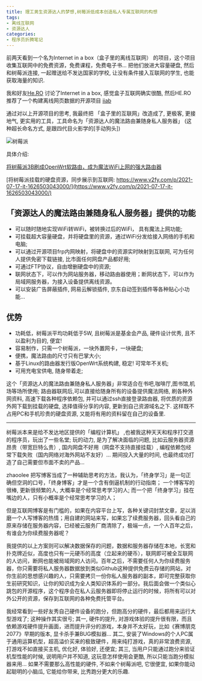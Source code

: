 ```yaml
---
title: 理工男生资源达人的梦想,树莓派低成本创造私人专属互联网的构想
tags: 
- 离线互联网
- 资源达人
categories:
- 程序员折腾笔记
---
```


前两天看到一个名为Internet in a box（盒子里的离线互联网） 的项目，这个项目收集互联网中的免费资源，免费课程，免费电子书... 把他们放进大容量硬盘, 然后和树莓派连接, 一起赠送给不发达国家的学校, 让没有条件接入互联网的学生, 也能获取海量的知识.

我和好友[He.RO](https://www.hejunlin.cn/) 讨论了Internet in a box, 感觉盒子互联网确实很酷, 然后HE.RO 推荐了一个构建离线网页数据的开源项目 [iiab](https://github.com/iiab/iiab/wiki/IIAB-Installation#add-content)

通过对以上开源项目的思考, 我最终把 「盒子里的互联网」改造成了, 更极客, 更接地气, 更实用的工具，工具命名为「资源达人的魔法路由兼随身私人服务器」 (这种超长命名方式, 是跟四代目火影学的[手动狗头])

![树莓派](https://cdn.fangyuanxiaozhan.com/assets/1626855199170a3Rf83T5.png)

具体介绍: 

[将树莓派3B刷成OpenWrt软路由，成为魔法WiFi上网的强大路由器](https://www.v2fy.com/p/2021-02-06-pi3-1612603909000/)

[将树莓派挂载的硬盘资源，同步展示到互联网: https://www.v2fy.com/p/2021-07-17-it-1626503043000/](https://www.v2fy.com/p/2021-07-17-it-1626503043000/)

## 「资源达人的魔法路由兼随身私人服务器」提供的功能

- 可以随时随地实现WiFi转WiFi，被转换过后的WiFi， 具有魔法上网功能;
- 可挂载超大容量硬盘，并将硬盘里的资源，通过WiFi分发给接入网络的手机和电脑;
- 可以通过开源项目frp内网映射，将硬盘中的资源实时映射到互联网, 可为任何人提供免密下载链接, 比市面任何网盘产品都好用;
- 可通过FTP协议，自由增删硬盘中的资源;
- 联网状态下，可以作为网站服务器，移动路由器使用；断网状态下，可以作为局域网服务器，为接入设备提供离线资源。
- 可以安装广告屏蔽插件, 网易云解锁插件, 京东自动签到插件等各种贴心小功能...

## 优势

- 功耗低，树莓派平均功耗低于5W, 且树莓派是基金会产品, 硬件设计优秀, 且不以盈利为目的, 便宜!
- 容易制作，只需一个树莓派，一块外置网卡，一块硬盘;
- 便携，魔法路由的尺寸只有巴掌大小;
- 基于Linux的路由器发行版OpenWrt系统构建, 稳定! 可常年不关机;
- 可用充电宝供电, 随身带着走;


这个「资源达人的魔法路由兼随身私人服务器」非常适合在书吧,咖啡厅,图书馆,机场等场所使用; 路由器联网后,可以直接给随身所有的设备提供魔法网络, 刷各种外网资料, 高速下载各种程序依赖包, 并可以通过ssh直接登录路由器, 将优质的资源外网下载到挂载的硬盘, 选择值得分享的内容, 更新到自己资源域名之下. 这样既不占用PC和手机珍贵的硬盘资源, 又能将有用的资料留在自己的设备里.


---

树莓派本来是给不发达地区提供的「编程计算机」 ,也被我这种天天和程序打交道的程序员，玩出了一些名堂; 玩的动力, 是为了解决面临的问题, 比如云服务器资源昂贵（带宽巨特么贵）, 国内网盘不好用（网盘不支持直接挂载）, 编程依赖包经常下载失败（国内网络对海外网站不友好）... 期间投入大量的时间, 也最终成功打造了自己需要但市面不卖的产品...

zhaoolee 把写博客当成了一种辅助思考的方法，我认为，「终身学习」是一句正确但空洞的口号，「终身博客」才是一个含有倒逼机制的行动指南； 一个博客写的很棒, 更新很频繁的人, 大概率是个经常思考学习的人; 而一个把「终身学习」挂在嘴边的人，只有小概率是个经常思考学习的人；

但是互联网博客是有门槛的，如果在内容平台上写，各种关键词封禁文章，足以消磨一个人写博客的热情；用自建的网站来写，如果忘了续费服务器，回头看自己的原来存储在服务器内容，已经被云服务厂商清除了，极端一点，一个人百年之后，有谁会为你续费服务器呢？

我提供的以上方案则可以解决数据保存的问题，数据和服务器存储在本地，长宽和扑克牌近似，高度也只有一元硬币的高度（立起来的硬币），联网即可被全互联网的人访问，断网也能被局域网的人访问。百年之后，不需要任何人为你续费服务器，你只需要将私人服务器数据放到类似Github这种提供免费云存储的网站，对你生前的思想感兴趣的人，只需要拷贝一份你私人服务器的副本，即可完整获取你生前研究知识，让你的知识成为全人类知识体系的一部分。我后面会做一个类似心跳包的开源程序，这个程序会在私人云服务器即将停止运行的时候，将所有可以对外公开的资源，保存到互联网的各种免费托管平台。

我经常看到一些好友秀自己硬件设备的跑分，但跑高分的硬件，最后都用来运行大型游戏了; 这种操作其实很亏; 其一, 硬件的提升, 对游戏体验的提升很有限，而且依赖游戏硬件提升画面，进而提升评分的游戏，本身并不太好玩，比如《赛博朋克2077》早期的版本, 显卡杀手兼BUG模拟器... 其二, 安装了Windows的个人PC属于通用运算机型，超高溢价买来的极致硬件，用来纯打游戏，真的非常浪费资源, 打游戏不如直接买主机, 优化好, 体验好, 还便宜; 其三, 当用户只能通过跑分来验证机型性能的时候, 说明用户并不知道, 这玩意怎样使用会更酷, 所以只能当跑分模拟器来用... 如果不需要那么高性能的硬件, 不如来个树莓派吧, 它很便宜, 如果你能动起聪明的小脑瓜, 它能给你带来, 比秀跑分更大的乐趣.



